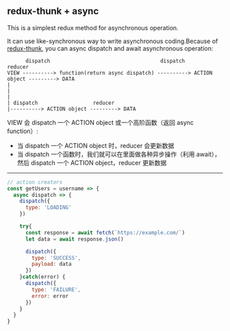 ## redux-thunk + async

This is a simplest redux method for asynchronous operation.

It can use like-synchronous way to write asynchronous coding.Because of [redux-thunk](https://github.com/gaearon/redux-thunk), you can async dispatch and await asynchronous operation:

```
      dispatch                                    dispatch                  reducer
VIEW ----------> function(return async dispatch) ----------> ACTION object ---------> DATA
|
|
|
| dispatch                  reducer
|----------> ACTION object ---------> DATA
```

VIEW 会 dispatch 一个 ACTION object 或一个高阶函数（返回 async function）:

* 当 dispatch 一个 ACTION object 时，reducer 会更新数据
* 当 dispatch 一个函数时，我们就可以在里面做各种异步操作（利用 await），然后 dispatch 一个 ACTION object，reducer 更新数据

*********

```js
// action creators
const getUsers = username => {
  async dispatch => {
    dispatch({
      type: 'LOADING'
    })

    try{
      const response = await fetch(`https://example.com/`)
      let data = await response.json()

      dispatch({
        type: 'SUCCESS',
        payload: data
      })
    }catch(error) {
      dispatch({
        type: 'FAILURE',
        error: error
      })
    }
  }
}
```
